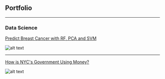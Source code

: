 ## Portfolio

---

### Data Science

[Predict Breast Cancer with RF, PCA and SVM](/https://github.com/chriskhanhtran/predict-breast-cancer-with-rf-pca-svm/blob/master/Predict%20Breast%20Cancer%20with%20Random%20Forest%2C%20PCA%20and%20SVM.ipynb)

![alt text](https://raw.githubusercontent.com/chriskhanhtran/chriskhanhtran.github.io/master/images/breast_cancer.png "Predict Breast Cancer")

---
[How is NYC's Government Using Money?](/pdf/bac2018.pdf)

![alt text](https://raw.githubusercontent.com/chriskhanhtran/chriskhanhtran.github.io/master/images/bac2018.JPG "BAC-2018")
